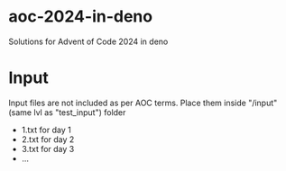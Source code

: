 # aoc-2024-in-deno

Solutions for Advent of Code 2024 in deno

# Input

Input files are not included as per AOC terms. Place them inside "<root>/input"
(same lvl as "test_input") folder

- 1.txt for day 1
- 2.txt for day 2
- 3.txt for day 3
- ...

